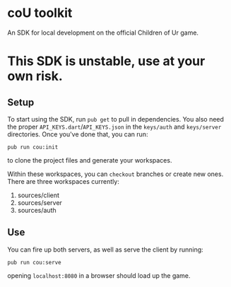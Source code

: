 # coU toolkit
An SDK for local development on the official Children of Ur game.

# This SDK is unstable, use at your own risk.

## Setup
To start using the SDK, run `pub get` to pull in dependencies.
You also need the proper `API_KEYS.dart`/`API_KEYS.json` in the `keys/auth` and `keys/server` directories.
Once you've done that, you can run:

`pub run cou:init`

to clone the project files and generate your workspaces.

Within these workspaces, you can `checkout` branches or create new ones. There are three workspaces currently:

1. sources/client
2. sources/server
3. sources/auth

## Use
You can fire up both servers, as well as serve the client by running:

`pub run cou:serve`

opening `localhost:8080` in a browser should load up the game.
